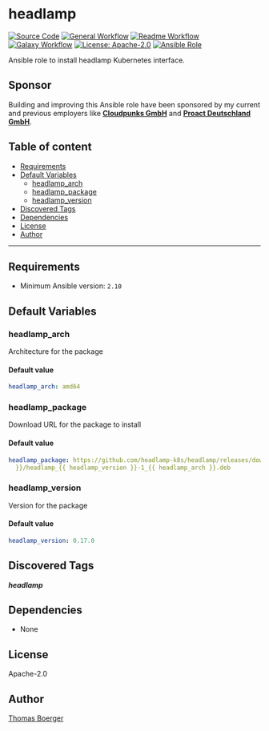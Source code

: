 # headlamp

[![Source Code](https://img.shields.io/badge/github-source%20code-blue?logo=github&amp;logoColor=white)](https://github.com/rolehippie/headlamp)
[![General Workflow](https://github.com/rolehippie/headlamp/actions/workflows/general.yml/badge.svg)](https://github.com/rolehippie/headlamp/actions/workflows/general.yml)
[![Readme Workflow](https://github.com/rolehippie/headlamp/actions/workflows/readme.yml/badge.svg)](https://github.com/rolehippie/headlamp/actions/workflows/readme.yml)
[![Galaxy Workflow](https://github.com/rolehippie/headlamp/actions/workflows/galaxy.yml/badge.svg)](https://github.com/rolehippie/headlamp/actions/workflows/galaxy.yml)
[![License: Apache-2.0](https://img.shields.io/github/license/rolehippie/headlamp)](https://github.com/rolehippie/headlamp/blob/master/LICENSE)
[![Ansible Role](https://img.shields.io/badge/role-rolehippie.headlamp-blue)](https://galaxy.ansible.com/rolehippie/headlamp)

Ansible role to install headlamp Kubernetes interface.

## Sponsor

Building and improving this Ansible role have been sponsored by my current and previous employers like **[Cloudpunks GmbH](https://cloudpunks.de)** and **[Proact Deutschland GmbH](https://www.proact.eu)**.

## Table of content

- [Requirements](#requirements)
- [Default Variables](#default-variables)
  - [headlamp_arch](#headlamp_arch)
  - [headlamp_package](#headlamp_package)
  - [headlamp_version](#headlamp_version)
- [Discovered Tags](#discovered-tags)
- [Dependencies](#dependencies)
- [License](#license)
- [Author](#author)

---

## Requirements

- Minimum Ansible version: `2.10`


## Default Variables

### headlamp_arch

Architecture for the package

#### Default value

```YAML
headlamp_arch: amd64
```

### headlamp_package

Download URL for the package to install

#### Default value

```YAML
headlamp_package: https://github.com/headlamp-k8s/headlamp/releases/download/v{{ headlamp_version
  }}/headlamp_{{ headlamp_version }}-1_{{ headlamp_arch }}.deb
```

### headlamp_version

Version for the package

#### Default value

```YAML
headlamp_version: 0.17.0
```

## Discovered Tags

**_headlamp_**


## Dependencies

- None

## License

Apache-2.0

## Author

[Thomas Boerger](https://github.com/tboerger)
